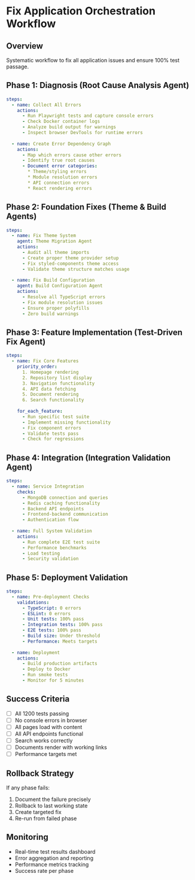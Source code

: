 # Fix Application Orchestration Workflow

## Overview
Systematic workflow to fix all application issues and ensure 100% test passage.

## Phase 1: Diagnosis (Root Cause Analysis Agent)
```yaml
steps:
  - name: Collect All Errors
    actions:
      - Run Playwright tests and capture console errors
      - Check Docker container logs
      - Analyze build output for warnings
      - Inspect browser DevTools for runtime errors
    
  - name: Create Error Dependency Graph
    actions:
      - Map which errors cause other errors
      - Identify true root causes
      - Document error categories:
        * Theme/styling errors
        * Module resolution errors
        * API connection errors
        * React rendering errors
```

## Phase 2: Foundation Fixes (Theme & Build Agents)
```yaml
steps:
  - name: Fix Theme System
    agent: Theme Migration Agent
    actions:
      - Audit all theme imports
      - Create proper theme provider setup
      - Fix styled-components theme access
      - Validate theme structure matches usage
    
  - name: Fix Build Configuration
    agent: Build Configuration Agent
    actions:
      - Resolve all TypeScript errors
      - Fix module resolution issues
      - Ensure proper polyfills
      - Zero build warnings
```

## Phase 3: Feature Implementation (Test-Driven Fix Agent)
```yaml
steps:
  - name: Fix Core Features
    priority_order:
      1. Homepage rendering
      2. Repository list display
      3. Navigation functionality
      4. API data fetching
      5. Document rendering
      6. Search functionality
    
    for_each_feature:
      - Run specific test suite
      - Implement missing functionality
      - Fix component errors
      - Validate tests pass
      - Check for regressions
```

## Phase 4: Integration (Integration Validation Agent)
```yaml
steps:
  - name: Service Integration
    checks:
      - MongoDB connection and queries
      - Redis caching functionality
      - Backend API endpoints
      - Frontend-backend communication
      - Authentication flow
  
  - name: Full System Validation
    actions:
      - Run complete E2E test suite
      - Performance benchmarks
      - Load testing
      - Security validation
```

## Phase 5: Deployment Validation
```yaml
steps:
  - name: Pre-deployment Checks
    validations:
      - TypeScript: 0 errors
      - ESLint: 0 errors
      - Unit tests: 100% pass
      - Integration tests: 100% pass
      - E2E tests: 100% pass
      - Build size: Under threshold
      - Performance: Meets targets
  
  - name: Deployment
    actions:
      - Build production artifacts
      - Deploy to Docker
      - Run smoke tests
      - Monitor for 5 minutes
```

## Success Criteria
- [ ] All 1200 tests passing
- [ ] No console errors in browser
- [ ] All pages load with content
- [ ] All API endpoints functional
- [ ] Search works correctly
- [ ] Documents render with working links
- [ ] Performance targets met

## Rollback Strategy
If any phase fails:
1. Document the failure precisely
2. Rollback to last working state
3. Create targeted fix
4. Re-run from failed phase

## Monitoring
- Real-time test results dashboard
- Error aggregation and reporting
- Performance metrics tracking
- Success rate per phase